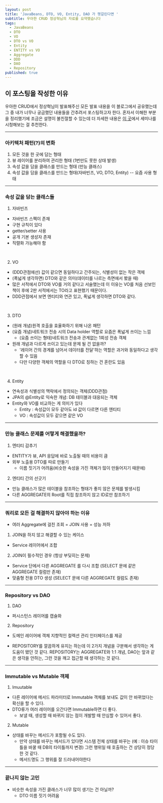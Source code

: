 ```yaml
---
layout: post
title: 'JavaBeans, DTO, VO, Entity, DAO 가 헷갈린다면 '
subtitle: 우아한 CRUD 정상혁님의 자료를 요약했습니다
tags:
  - JavaBeans
  - DTO
  - VO
  - DTO vs VO
  - Entity
  - ENTITY vs VO
  - Aggregate
  - DDD
  - DAO
  - Repository
published: true
---
```


## 이 포스팅을 작성한 이유
우아한 CRUD에서 정상혁님이 발표해주신 모든 발표 내용을 이 블로그에서 공유했는데 그 중 내가 너무나 궁금했던 내용들을 간추려서 포스팅하고자 한다.
혼자서 이해한 부분을 정리했기에 조금은 설명이 불친절할 수 있는데 더 자세한 내용은 [이 곳](https://www.youtube.com/watch?v=cflK7FTGPlg)에서 세미나를 시청해보는 걸 추천한다. 

---

### 아키텍처 패턴(?)의 변화
1. 모든  것을 한 곳에 담는 형태
2. 뷰 레이어를 분리하여 관리한 형태 (1번만도 못한 상태 발생)
3. 속성 값을 담을 클래스를 만드는 형태 (만능 클래스)
4. 속성 값을 담을 클래스를 만드는 형태(자바빈즈, VO, DTO, Entity) -- 요즘 사용 형태

---

### 속성 값을 담는 클래스들
1. 자바빈즈 
- 자바빈즈 스펙이 존재
- 구현 규칙이 있다
- getter/setter 사용
- 공개 기본 생성자 존재
- 직렬화 가능해야 함
<br>

2. VO
- (DDD관점에선) 값이 같으면 동일하다고 간주되는, 식별성이 없는 작은 객체
- (폭넓게 생각하면) DTO와 같은 의미(데이터를 나르는 측면에서 봤을 때) 
- 많은 서적에서 DTO와 VO를 거의 같다고 서술했는데 이 이유는 VO를 처음 선보인 책이 후에 2판 서적에서는 TO라고 표현했기 때문이다.
- DDD관점에서 보면 엔티티와 연관 있고, 폭넓게 생각하면 DTO와 같다. 
<br>

3. DTO
- (원래 개념)원격 호출을 효율화하기 위해 나온 패턴
- (요즘 개념)네트워크 전송 시의 Data holder 역할로 요즘은 폭넓게 쓰이는 느낌
  - (요즘 쓰이는 형태)네트워크 전송과 관계없는 1회성 전송 객체
- 원래 개념과 다르게 쓰이고 있는데 문제 될 건 없을까?
  - '레이어 간의 경계를 넘어서 데이터를 전달'하는 역할은 과거와 동일하다고 생각할 수 있음
  - 다만 다양한 객체의 역할을 다 DTO로 칭하는 건 혼란도 있음
<br>

4. Entity
- 연속성과 식별성의 맥락에서 정의되는 객체(DDD관점)
- JPA의 @Entity로 익숙한 개념: DB 테이블과 대응되는 객체
- Entity와 VO를 비교하는 게 의미가 있다
  - Entity : 속성값이 모두 같아도 id 값이 다르면 다른 엔티티
  - VO     : 속성값이 모두 같으면 같은 VO

---

### 만능 클래스 문제를 어떻게 해결했을까?
1. 엔티티 감추기
  - ENTITY가 뷰, API 응답에 바로 노출될 때의 비용이 큼
  - 외부 노출용 DTO를 따로 만들기
    - 이름 짓기가 어려움(비슷한 속성을 가진 객체가 많이 만들어지기 때문에)
2. 엔티티 간의 선긋기
  - 만능 클래스가 많은 테이블을 참조하는 형태가 좋지 않은 문제를 발생시킴
  - 다른 AGGREGATE의 Root를 직접 참조하지 않고 ID로만 참조하기

---

### 쿼리로 모든 걸 해결하지 않아야 하는 이유
- 여러 Aggregate에 걸친 조회 = JOIN 사용 = 성능 저하



1. JOIN을 하지 않고 해결할 수 있는 케이스
  - Service 레이어에서 조합
  

2. JOIN이 필수적인 경우 (항상 부딪히는 문제)
  - Service 단에서 다른 AGGREGATE 를 다시 조합 (SELECT 문에 같은 AGGREGATE 컬럼만 존재)
  - 맞춤형 전용 DTO 생성 (SELECT 문에 다른 AGGREGATE 컬럼도 존재)

---

### Repository vs DAO
1. DAO 
  - 퍼시스턴스 레이어를 캡슐화
2. Repository
  - 도메인 레이어에 객체 지향적인 컬렉션 관리 인터페이스를 제공

- REPOSITORY를 깔끔하게 유지는 하는데 이 2가지 개념을 구분해서 생각하는 게 도움이 됐던 것 같다. REPOSITORY는 AGGREGATE와 1:1 개념, DAO는 앞과 같은 생각을 안하는, 그런 것을 깨고 접근할 때 생각하는 것 같다.

---

### Immutable vs Mutable 객체 
1. Imuutable
- 다른 레이어에 메서드 파라미터로 Immutable 객체를 보내도 값이 안 바뀌었다는 확신을 할 수 있다.
- DTO류가 여러 레이어를 오간다면 Immutable하면 더 좋다.
  - 보낼 때, 생성할 때 바뀌지 않는 점이 개발할 때 안심할 수 있어서 좋다.
2. Mutable
- 상태를 바꾸는 메서드가 포함될 수도 있다. 
  - 만약 상태를 바꾸는 메서드가 있다면 시스템 전체 상태를 바꾸는 (예 : 이슈 타이틀을 바꿀 때 DB의 타이틀까지 변경) 그런 행위일 때 호출하는 건 상당히 정당한 것 같다.
  - 메서드명도 그 행위를 잘 드러내어야한다

---

### 끝나지 않는 고민
- 비슷한 속성을 가진 클래스가 너무 많이 생기는 건 아닐까?
  - DTO 이름 짓기 어려움
